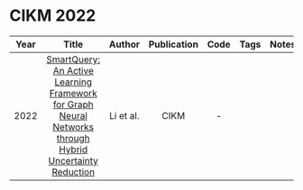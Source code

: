 # CIKM 2022

| Year |                                                                             Title                                                                             |  Author   | Publication | Code | Tags | Notes |
|:----:|:-------------------------------------------------------------------------------------------------------------------------------------------------------------:|:---------:|:-----------:|:----:|:----:|:-----:|
| 2022 | [SmartQuery: An Active Learning Framework for Graph Neural Networks through Hybrid Uncertainty Reduction](https://dl.acm.org/doi/abs/10.1145/3511808.3557701) | Li et al. |    CIKM     |  -   |      |       |
